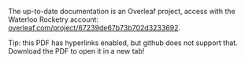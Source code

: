 The up-to-date documentation is an Overleaf project, access with the Waterloo Rocketry account:
[overleaf.com/project/67239de67b73b702d3233692](https://www.overleaf.com/project/67239de67b73b702d3233692).

Tip: this PDF has hyperlinks enabled, but github does not support that. Download the PDF to open it in a new tab!
